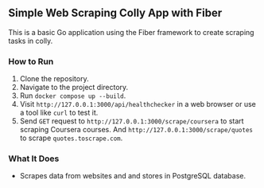 ## Simple Web Scraping Colly App with Fiber

This is a basic Go application using the Fiber framework to create scraping tasks in colly.

### How to Run

1. Clone the repository.
2. Navigate to the project directory.
3. Run `docker compose up --build`.
4. Visit `http://127.0.0.1:3000/api/healthchecker` in a web browser or use a tool like `curl` to test it.
5. Send `GET` request to `http://127.0.0.1:3000/scrape/coursera` to start scraping Coursera courses. And `http://127.0.0.1:3000/scrape/quotes` to scrape `quotes.toscrape.com`.


### What It Does

- Scrapes data from websites and and stores in PostgreSQL database.
